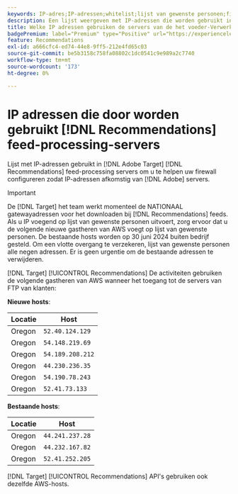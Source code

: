 ```yaml
---
keywords: IP-adres;IP-adressen;whitelist;lijst van gewenste personen;firewall;recs;feed;servers;adobe-marketingcloud;aanbevelingen
description: Een lijst weergeven met IP-adressen die worden gebruikt in [!DNL Target] Recommendations feed-processing servers helpen u bij het configureren van uw firewall om IP-adressen van Adobe servers toe te staan.
title: Welke IP adressen gebruiken de servers van de het voeder-Verwerking van Recommendations?
badgePremium: label="Premium" type="Positive" url="https://experienceleague.adobe.com/docs/target/using/introduction/intro.html?lang=en#premium newtab=true" tooltip="Zie wat er in Target Premium is opgenomen."
feature: Recommendations
exl-id: a666cfc4-ed74-44e8-9ff5-212e4fd65c03
source-git-commit: be5b3158c758fa08802c1dc0541c9e989a2c7740
workflow-type: tm+mt
source-wordcount: '173'
ht-degree: 0%

---
```


# IP adressen die door worden gebruikt [!DNL Recommendations] feed-processing-servers

Lijst met IP-adressen gebruikt in [!DNL Adobe Target] [!DNL Recommendations] feed-processing servers om u te helpen uw firewall configureren zodat IP-adressen afkomstig van [!DNL Adobe] servers.

>[!IMPORTANT]
>
>De [!DNL Target] het team werkt momenteel de NATIONAAL gatewayadressen voor het downloaden bij [!DNL Recommendations] feeds. Als u IP voegend op lijst van gewenste personen  uitvoert, zorg ervoor dat u de volgende nieuwe gastheren van AWS voegt op lijst van gewenste personen. De bestaande hosts worden op 30 juni 2024 buiten bedrijf gesteld. Om een vlotte overgang te verzekeren, lijst van gewenste personen alle negen adressen. Er is geen urgentie om de bestaande adressen te verwijderen.

[!DNL Target] [!UICONTROL Recommendations] De activiteiten gebruiken de volgende gastheren van AWS wanneer het toegang tot de servers van FTP van klanten:

**Nieuwe hosts**:

| Locatie | Host |
| --- | --- |
| Oregon | `52.40.124.129` |
| Oregon | `54.148.219.69` |
| Oregon | `54.189.208.212` |
| Oregon | `44.230.236.35` |
| Oregon | `54.190.78.243` |
| Oregon | `52.41.73.133` |

**Bestaande hosts**:

| Locatie | Host |
| --- | --- |
| Oregon | `44.241.237.28` |
| Oregon | `44.232.167.82` |
| Oregon | `52.41.252.205` |

[!DNL Target] [!UICONTROL Recommendations] API&#39;s gebruiken ook dezelfde AWS-hosts.
